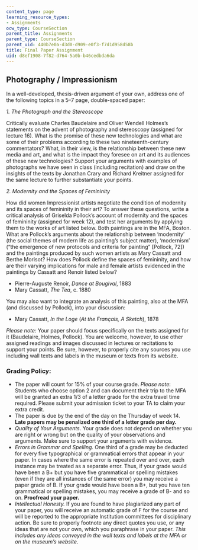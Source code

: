 ```yaml
---
content_type: page
learning_resource_types:
- Assignments
ocw_type: CourseSection
parent_title: Assignments
parent_type: CourseSection
parent_uid: 440b7e0a-d3d0-d909-e0f3-f7d1d958d58b
title: Final Paper Assignment
uid: d8ef1908-7f82-d764-5a0b-b46cedbda6da
---
```


Photography / Impressionism
---------------------------

In a well-developed, thesis-driven argument of your own, address one of the following topics in a 5–7 page, double-spaced paper:

_1\. The Photograph and the Stereoscope_

Critically evaluate Charles Baudelaire and Oliver Wendell Holmes’s statements on the advent of photography and stereoscopy (assigned for lecture 16). What is the promise of these new technologies and what are some of their problems according to these two nineteenth-century commentators? What, in their view, is the relationship between these new media and art, and what is the impact they foresee on art and its audiences of these new technologies? Support your arguments with examples of photographs we have seen in class (including recitation) and draw on the insights of the texts by Jonathan Crary and Richard Kreitner assigned for the same lecture to further substantiate your points.

_2\. Modernity and the Spaces of Femininity_

How did women Impressionist artists negotiate the condition of modernity and its spaces of femininity in their art? To answer these questions, write a critical analysis of Griselda Pollock’s account of modernity and the spaces of femininity (assigned for week 12), and test her arguments by applying them to the works of art listed below. Both paintings are in the MFA, Boston. What are Pollock’s arguments about the relationship between ‘modernity’ (the social themes of modern life as painting’s subject matter), ‘modernism’ (“the emergence of new protocols and criteria for painting” \[Pollock, 72\]) and the paintings produced by such women artists as Mary Cassatt and Berthe Morisot? How does Pollock define the spaces of femininity, and how are their varying implications for male and female artists evidenced in the paintings by Cassatt and Renoir listed below?

*   Pierre-Auguste Renoir, _Dance at Bougival_, 1883
*   Mary Cassatt, _The Tea_, c. 1880

You may also want to integrate an analysis of this painting, also at the MFA (and discussed by Pollock), into your discussion:

*   Mary Cassatt, _In the Loge_ (_At the Français, A Sketch_), 1878

_Please note:_ Your paper should focus specifically on the texts assigned for it (Baudelaire, Holmes, Pollock). You are welcome, however, to use other assigned readings and images discussed in lectures or recitations to support your points. Be sure, however, to properly cite any sources you use including wall texts and labels in the museum or texts from its website.

### Grading Policy:

*   The paper will count for 15% of your course grade. _Please note_: Students who choose option 2 and can document their trip to the MFA will be granted an extra 1/3 of a letter grade for the extra travel time required. Please submit your admission ticket to your TA to claim your extra credit.
*   The paper is due by the end of the day on the Thursday of week 14. **Late papers may be penalized one third of a letter grade per day.**
*   _Quality of Your Arguments_. Your grade does not depend on whether you are right or wrong but on the quality of your observations and arguments. Make sure to support your arguments with evidence.
*   _Errors in Grammar and Spelling._ One third of a grade may be deducted for every five typographical or grammatical errors that appear in your paper. In cases where the same error is repeated over and over, each instance may be treated as a separate error. Thus, if your grade would have been a B+ but you have five grammatical or spelling mistakes (even if they are all instances of the same error) you may receive a paper grade of B. If your grade would have been a B+, but you have ten grammatical or spelling mistakes, you may receive a grade of B- and so on. **Proofread your paper.**
*   _Intellectual Honesty._ If you are found to have plagiarized any part of your paper, you will receive an automatic grade of F for the course and will be reported to the appropriate Institution committees for disciplinary action. Be sure to properly footnote any direct quotes you use, or any ideas that are not your own, which you paraphrase in your paper. _This includes any ideas conveyed in the wall texts and labels at the MFA or on the museum’s website._